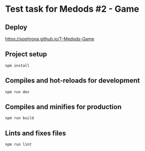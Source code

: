 # Test task for Medods #2 - Game

## Deploy

https://sophrona.github.io/T-Medods-Game

## Project setup
```
npm install
```

## Compiles and hot-reloads for development
```
npm run dev
```

## Compiles and minifies for production
```
npm run build
```

## Lints and fixes files
```
npm run lint
```

